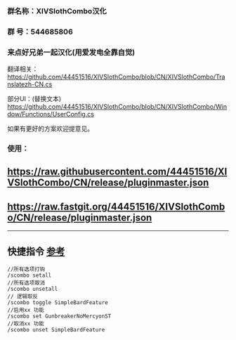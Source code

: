 ### 群名称：XIVSlothCombo汉化
### 群   号：544685806
### 来点好兄弟一起汉化(用爱发电全靠自觉)
翻译相关：
https://github.com/44451516/XIVSlothCombo/blob/CN/XIVSlothCombo/Translatezh-CN.cs

部分UI：(替换文本)
https://github.com/44451516/XIVSlothCombo/blob/CN/XIVSlothCombo/Window/Functions/UserConfig.cs

如果有更好的方案欢迎提意见。
### 使用：
##  https://raw.githubusercontent.com/44451516/XIVSlothCombo/CN/release/pluginmaster.json
##  https://raw.fastgit.org/44451516/XIVSlothCombo/CN/release/pluginmaster.json
---
## 快捷指令 [参考](https://docs.qq.com/doc/DT0tjZm9JTFlqUGJY)
~~~
//所有选项打钩
/scombo setall
//所有选项取消
/scombo unsetall
// 逻辑取反
/scombo toggle SimpleBardFeature
//启用xx 功能
/scombo set GunbreakerNoMercyonST
//取消xx 功能
/scombo unset SimpleBardFeature
~~~
